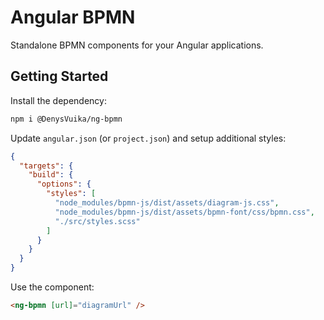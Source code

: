 # Angular BPMN

Standalone BPMN components for your Angular applications.

## Getting Started

Install the dependency:

```sh
npm i @DenysVuika/ng-bpmn
```

Update `angular.json` (or `project.json`) and setup additional styles:

```json
{
  "targets": {
    "build": {
      "options": {
        "styles": [
          "node_modules/bpmn-js/dist/assets/diagram-js.css",
          "node_modules/bpmn-js/dist/assets/bpmn-font/css/bpmn.css",
          "./src/styles.scss"
        ]
      }
    }
  }
}
```

Use the component:

```html
<ng-bpmn [url]="diagramUrl" />
```
